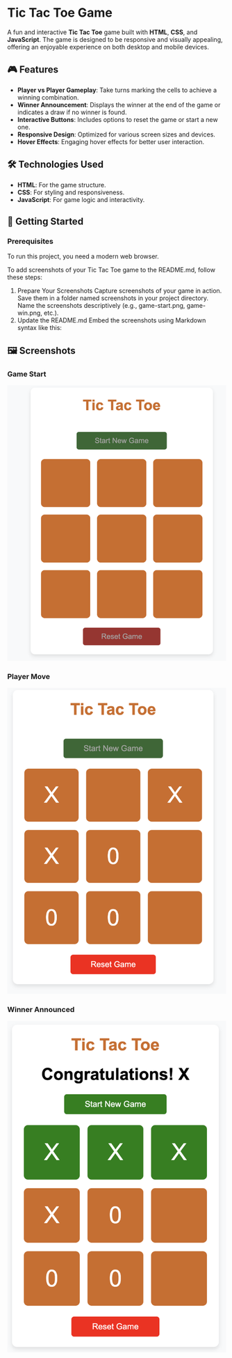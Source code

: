 # Tic Tac Toe Game

A fun and interactive **Tic Tac Toe** game built with **HTML**, **CSS**, and **JavaScript**. The game is designed to be responsive and visually appealing, offering an enjoyable experience on both desktop and mobile devices.

## 🎮 Features

- **Player vs Player Gameplay**: Take turns marking the cells to achieve a winning combination.
- **Winner Announcement**: Displays the winner at the end of the game or indicates a draw if no winner is found.
- **Interactive Buttons**: Includes options to reset the game or start a new one.
- **Responsive Design**: Optimized for various screen sizes and devices.
- **Hover Effects**: Engaging hover effects for better user interaction.



## 🛠️ Technologies Used

- **HTML**: For the game structure.
- **CSS**: For styling and responsiveness.
- **JavaScript**: For game logic and interactivity.

## 🚀 Getting Started

### Prerequisites
To run this project, you need a modern web browser.

To add screenshots of your Tic Tac Toe game to the README.md, follow these steps:

1. Prepare Your Screenshots
Capture screenshots of your game in action.
Save them in a folder named screenshots in your project directory.
Name the screenshots descriptively (e.g., game-start.png, game-win.png, etc.).
2. Update the README.md
Embed the screenshots using Markdown syntax like this:

## 🖼️ Screenshots

### Game Start
![Game Start](screenshort1.png)

### Player Move
![Player Move](screenshort2.png)

### Winner Announced
![Winner Announced](screenshort3.png)


